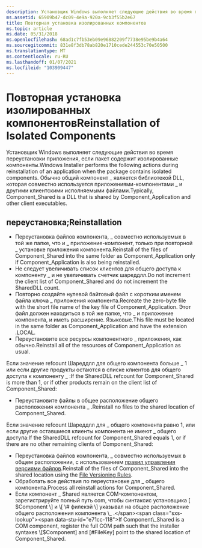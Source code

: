 ```yaml
---
description: Установщик Windows выполняет следующие действия во время переустановки приложения, если пакет содержит изолированные компоненты. Обычно общий компонент \_ является библиотекой DLL, которая совместно используется приложениями-компонентами \_ и другими клиентскими исполняемыми файлами.
ms.assetid: 65909b47-dc09-4e9a-920a-9cb3f55b2e67
title: Повторная установка изолированных компонентов
ms.topic: article
ms.date: 05/31/2018
ms.openlocfilehash: 68ad1c7fb53eb09e96882209f7738e95be9b4a64
ms.sourcegitcommit: 831e8f3db78ab820e1710cede244553c70e50500
ms.translationtype: MT
ms.contentlocale: ru-RU
ms.lasthandoff: 01/07/2021
ms.locfileid: "103909447"
---
```

# <a name="reinstallation-of-isolated-components"></a><span data-ttu-id="e71cc-104">Повторная установка изолированных компонентов</span><span class="sxs-lookup"><span data-stu-id="e71cc-104">Reinstallation of Isolated Components</span></span>

<span data-ttu-id="e71cc-105">Установщик Windows выполняет следующие действия во время переустановки приложения, если пакет содержит изолированные компоненты.</span><span class="sxs-lookup"><span data-stu-id="e71cc-105">Windows Installer performs the following actions during reinstallation of an application when the package contains isolated components.</span></span> <span data-ttu-id="e71cc-106">Обычно общий компонент \_ является библиотекой DLL, которая совместно используется приложениями-компонентами \_ и другими клиентскими исполняемыми файлами.</span><span class="sxs-lookup"><span data-stu-id="e71cc-106">Typically, Component\_Shared is a DLL that is shared by Component\_Application and other client executables.</span></span>

## <a name="reinstallation"></a><span data-ttu-id="e71cc-107">переустановка;</span><span class="sxs-lookup"><span data-stu-id="e71cc-107">Reinstallation</span></span>

-   <span data-ttu-id="e71cc-108">Переустановка файлов компонента, \_ совместно используемых в той же папке, что и \_ приложение-компонент, только при повторной \_ установке приложения компонента.</span><span class="sxs-lookup"><span data-stu-id="e71cc-108">Reinstall of the files of Component\_Shared into the same folder as Component\_Application only if Component\_Application is also being reinstalled.</span></span>
-   <span data-ttu-id="e71cc-109">Не следует увеличивать список клиентов для общего доступа к компоненту \_ и не увеличивать счетчик шареддлл.</span><span class="sxs-lookup"><span data-stu-id="e71cc-109">Do not increment the client list of Component\_Shared and do not increment the SharedDLL count.</span></span>
-   <span data-ttu-id="e71cc-110">Повторно создайте нулевой байтовый файл с коротким именем файла ключа \_ приложения компонента.</span><span class="sxs-lookup"><span data-stu-id="e71cc-110">Recreate the zero-byte file with the short file name of the key file of Component\_Application.</span></span> <span data-ttu-id="e71cc-111">Этот файл должен находиться в той же папке, что \_ и приложение компонента, и иметь расширение. Языковые.</span><span class="sxs-lookup"><span data-stu-id="e71cc-111">This file must be located in the same folder as Component\_Application and have the extension .LOCAL.</span></span>
-   <span data-ttu-id="e71cc-112">Переустановите все ресурсы компонентного \_ приложения, как обычно.</span><span class="sxs-lookup"><span data-stu-id="e71cc-112">Reinstall all of the resources of Component\_Application as usual.</span></span>

<span data-ttu-id="e71cc-113">Если значение refcount Шареддлл для общего компонента больше \_ 1 или если другие продукты остаются в списке клиентов для общего доступа к компоненту \_ :</span><span class="sxs-lookup"><span data-stu-id="e71cc-113">If the SharedDLL refcount for Component\_Shared is more than 1, or if other products remain on the client list of Component\_Shared:</span></span>

-   <span data-ttu-id="e71cc-114">Переустановите файлы в общее расположение общего расположения компонента \_ .</span><span class="sxs-lookup"><span data-stu-id="e71cc-114">Reinstall no files to the shared location of Component\_Shared.</span></span>

<span data-ttu-id="e71cc-115">Если значение refcount Шареддлл для \_ общего компонента равно 1, или если другие оставшиеся клиенты компонента не имеют \_ общего доступа:</span><span class="sxs-lookup"><span data-stu-id="e71cc-115">If the SharedDLL refcount for Component\_Shared equals 1, or if there are no other remaining clients of Component\_Shared:</span></span>

-   <span data-ttu-id="e71cc-116">Переустановка файлов компонента, \_ совместно используемых в общем расположении, с использованием [правил управления версиями файлов](file-versioning-rules.md).</span><span class="sxs-lookup"><span data-stu-id="e71cc-116">Reinstall of the files of Component\_Shared into the shared location using the [File Versioning Rules](file-versioning-rules.md).</span></span>
-   <span data-ttu-id="e71cc-117">Обработать все действия по переустановке для \_ общего компонента.</span><span class="sxs-lookup"><span data-stu-id="e71cc-117">Process all reinstall actions for Component\_Shared.</span></span>
-   <span data-ttu-id="e71cc-118">Если компонент \_ Shared является COM-компонентом, зарегистрируйте полный путь com, чтобы синтаксис установщика \[ $Component \] и \[ \# филекэй \] указывал на общее расположение общего расположения компонента \_ .</span><span class="sxs-lookup"><span data-stu-id="e71cc-118">If Component\_Shared is a COM component, register the full COM path such that the installer syntaxes \[$Component\] and \[\#FileKey\] point to the shared location of Component\_Shared.</span></span>

 

 



